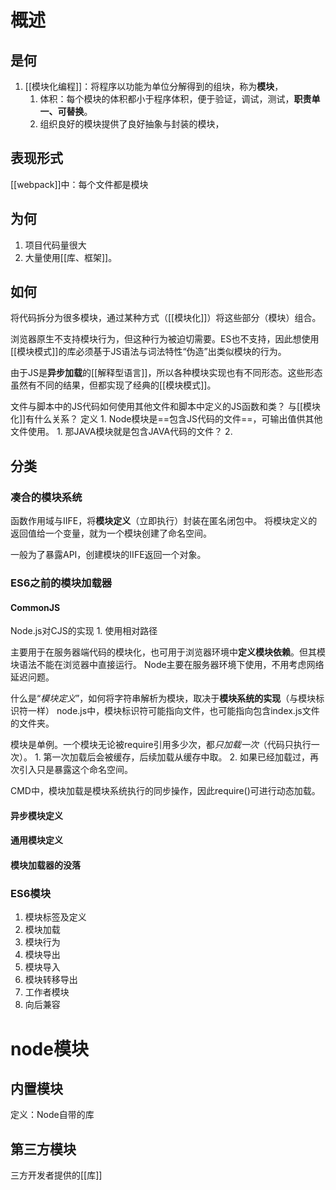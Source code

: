# 概述
## 是何
1. [[模块化编程]]：将程序以功能为单位分解得到的组块，称为**模块**，
	1. 体积：每个模块的体积都小于程序体积，便于验证，调试，测试，**职责单一、可替换**。
	2. 组织良好的模块提供了良好抽象与封装的模块，
## 表现形式
[[webpack]]中：每个文件都是模块
## 为何
1. 项目代码量很大
2. 大量使用[[库、框架]]。
## 如何
将代码拆分为很多模块，通过某种方式（[[模块化]]）将这些部分（模块）组合。

浏览器原生不支持模块行为，但这种行为被迫切需要。ES也不支持，因此想使用[[模块模式]]的库必须基于JS语法与词法特性“伪造”出类似模块的行为。

由于JS是**异步加载**的[[解释型语言]]，所以各种模块实现也有不同形态。这些形态虽然有不同的结果，但都实现了经典的[[模块模式]]。

文件与脚本中的JS代码如何使用其他文件和脚本中定义的JS函数和类？
与[[模块化]]有什么关系？
定义
	1. Node模块是==包含JS代码的文件==，可输出值供其他文件使用。
		1. 那JAVA模块就是包含JAVA代码的文件？
	2. 
## 分类
### 凑合的模块系统
函数作用域与IIFE，将**模块定义**（立即执行）封装在匿名闭包中。
将模块定义的返回值给一个变量，就为一个模块创建了命名空间。

一般为了暴露API，创建模块的IIFE返回一个对象。
### ES6之前的模块加载器
#### CommonJS
Node.js对CJS的实现
	1. 使用相对路径

主要用于在服务器端代码的模块化，也可用于浏览器环境中**定义模块依赖**。但其模块语法不能在浏览器中直接运行。
Node主要在服务器环境下使用，不用考虑网络延迟问题。

什么是“*模块定义*”，如何将字符串解析为模块，取决于**模块系统的实现**（与模块标识符一样）
	node.js中，模块标识符可能指向文件，也可能指向包含index.js文件的文件夹。

模块是单例。一个模块无论被require引用多少次，都*只加载一次*（代码只执行一次）。
	1. 第一次加载后会被缓存，后续加载从缓存中取。
	2. 如果已经加载过，再次引入只是暴露这个命名空间。

CMD中，模块加载是模块系统执行的同步操作，因此require()可进行动态加载。
#### 异步模块定义
#### 通用模块定义
#### 模块加载器的没落
### ES6模块
1. 模块标签及定义
2. 模块加载
3. 模块行为
4. 模块导出
5. 模块导入
6. 模块转移导出
7. 工作者模块
8. 向后兼容
# node模块
## 内置模块
定义：Node自带的库
## 第三方模块
三方开发者提供的[[库]]